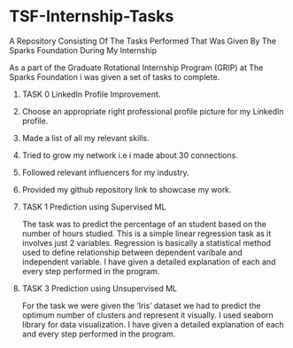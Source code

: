 # TSF-Internship-Tasks
A Repository Consisting Of The Tasks Performed That Was Given By The Sparks Foundation During My Internship

As a part of the  Graduate Rotational Internship Program (GRIP) at The Sparks Foundation i was given a set of tasks to complete.

1. TASK 0
  LinkedIn Profile Improvement.
  
  1. Choose an appropriate right professional profile picture for my LinkedIn profile.
  2. Made a list of all my relevant skills.
  3. Tried to grow my network i.e i made about 30 connections.
  4. Followed relevant influencers for my industry.
  5. Provided my github repository link to showcase my work.
  
2. TASK 1
   Prediction using Supervised ML
   
   The task was to predict the percentage of an student based on the number of hours studied.
   This is a simple linear regression task as it involves just 2 variables.
   Regression is basically a statistical method used to define relationship between dependent varibale and independent variable.
   I have given a detailed explanation of each and every step performed in the program.
   
   
3. TASK 3
   Prediction using Unsupervised ML
   
   For the task we were given the ‘Iris’ dataset we had to predict the optimum number of clusters and
   represent it visually.
   I used seaborn library for data visualization.
   I have given a detailed explanation of each and every step performed in the program.
   
